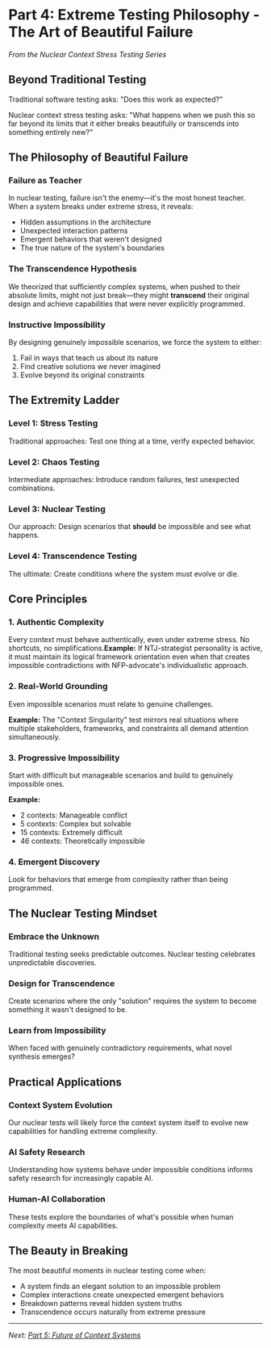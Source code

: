 # Part 4: Extreme Testing Philosophy - The Art of Beautiful Failure

*From the Nuclear Context Stress Testing Series*

## Beyond Traditional Testing

Traditional software testing asks: "Does this work as expected?"

Nuclear context stress testing asks: "What happens when we push this so far beyond its limits that it either breaks beautifully or transcends into something entirely new?"

## The Philosophy of Beautiful Failure

### Failure as Teacher
In nuclear testing, failure isn't the enemy—it's the most honest teacher. When a system breaks under extreme stress, it reveals:

- Hidden assumptions in the architecture
- Unexpected interaction patterns
- Emergent behaviors that weren't designed
- The true nature of the system's boundaries

### The Transcendence Hypothesis
We theorized that sufficiently complex systems, when pushed to their absolute limits, might not just break—they might **transcend** their original design and achieve capabilities that were never explicitly programmed.

### Instructive Impossibility
By designing genuinely impossible scenarios, we force the system to either:
1. Fail in ways that teach us about its nature
2. Find creative solutions we never imagined
3. Evolve beyond its original constraints

## The Extremity Ladder

### Level 1: Stress Testing
Traditional approaches: Test one thing at a time, verify expected behavior.

### Level 2: Chaos Testing  
Intermediate approaches: Introduce random failures, test unexpected combinations.

### Level 3: Nuclear Testing
Our approach: Design scenarios that **should** be impossible and see what happens.

### Level 4: Transcendence Testing
The ultimate: Create conditions where the system must evolve or die.

## Core Principles

### 1. Authentic Complexity
Every context must behave authentically, even under extreme stress. No shortcuts, no simplifications.**Example:** If NTJ-strategist personality is active, it must maintain its logical framework orientation even when that creates impossible contradictions with NFP-advocate's individualistic approach.

### 2. Real-World Grounding
Even impossible scenarios must relate to genuine challenges.

**Example:** The "Context Singularity" test mirrors real situations where multiple stakeholders, frameworks, and constraints all demand attention simultaneously.

### 3. Progressive Impossibility
Start with difficult but manageable scenarios and build to genuinely impossible ones.

**Example:** 
- 2 contexts: Manageable conflict
- 5 contexts: Complex but solvable
- 15 contexts: Extremely difficult
- 46 contexts: Theoretically impossible

### 4. Emergent Discovery
Look for behaviors that emerge from complexity rather than being programmed.

## The Nuclear Testing Mindset

### Embrace the Unknown
Traditional testing seeks predictable outcomes. Nuclear testing celebrates unpredictable discoveries.

### Design for Transcendence
Create scenarios where the only "solution" requires the system to become something it wasn't designed to be.

### Learn from Impossibility
When faced with genuinely contradictory requirements, what novel synthesis emerges?

## Practical Applications

### Context System Evolution
Our nuclear tests will likely force the context system itself to evolve new capabilities for handling extreme complexity.

### AI Safety Research
Understanding how systems behave under impossible conditions informs safety research for increasingly capable AI.

### Human-AI Collaboration
These tests explore the boundaries of what's possible when human complexity meets AI capabilities.

## The Beauty in Breaking

The most beautiful moments in nuclear testing come when:
- A system finds an elegant solution to an impossible problem
- Complex interactions create unexpected emergent behaviors  
- Breakdown patterns reveal hidden system truths
- Transcendence occurs naturally from extreme pressure

---

*Next: [Part 5: Future of Context Systems](./05-future-context-systems.md)*